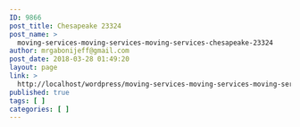 ```yaml
---
ID: 9866
post_title: Chesapeake 23324
post_name: >
  moving-services-moving-services-moving-services-chesapeake-23324
author: mrgabonijeff@gmail.com
post_date: 2018-03-28 01:49:20
layout: page
link: >
  http://localhost/wordpress/moving-services-moving-services-moving-services-chesapeake-23324/
published: true
tags: [ ]
categories: [ ]
---
```

